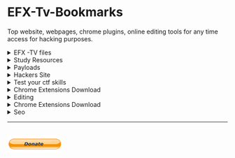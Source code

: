 # EFX-Tv-Bookmarks
Top website, webpages, chrome plugins, online editing tools for any time access for hacking purposes.
<!--Hacking -->
<details>
<summary>EFX -TV files</summary>
<br>
<ol>
<li><a href="https://t.me/Efxtv/156">Download Configure NGROK</a> </li>
<li><a href="https://chrome.google.com/webstore/detail/user-agent-switcher-for-c/djflhoibgkdhkhhcedjiklpkjnoahfmg">Chrome Agent Switcher</a></li>
<li><a href="https://chrome.google.com/webstore/detail/user-agent-switcher-and-m/bhchdcejhohfmigjafbampogmaanbfkg?hl=en">User agent switcher manager</a> </li>
<li><a href="https://chrome.google.com/webstore/detail/zenmate-free-vpn%E2%80%93best-vpn/fdcgdnkidjaadafnichfpabhfomcebme">Zenmate VPN</a> </li>
  </ol>
</details>

<!--study resources -->
<details>
<summary>Study Resources</summary>
<br>
<ol>
<li><a href="http://index-of.es">Study resources</a> </li>
<li><a href="http://s28.bitdl.ir/?C=N&O=D">Study resources2</a></li>
<li><a href="https://lira.epac.to/DOCS-TECH/Hacking/">Study resources3</a> </li>
<li><a href="https://download.itadmins.net/">Study resources4</a> </li>
<li><a href="https://drive.google.com/drive/folders/1_G6kt5leGkmzMs_hveS0oUya591gVso2">Android</a> </li>
<li><a href="https://www.geeksforgeeks.org/">geeksforgeeks</a> </li>
</ol>
</details>

<!-- payloads -->
<details>
<summary>Payloads</summary>
<br>
<ol>
<li><a href="https://github.com/swisskyrepo/PayloadsAllTheThings">PayloadsAllTheThings</a> </li>
<li><a href="https://github.com/payloadbox/rfi-lfi-payload-list">Php Payloads Special</a></li>
  <li><a href="https://stackoverflow.com/questions/65170797/accept-request-payload-in-php">Accept Request Payload in PHP</a></li>
    <li><a href="https://www.codegrepper.com/code-examples/php/send+payload+in+php+for+a+method+">Send payload in PHP</a></li>
 
</ol>
</details>



<!--hacking2 -->
<details>
<summary>Hackers Site</summary>
<br>
<ol>
<li><a href="https://app.diagrams.net/">Flow chart</a> </li>
<li><a href="https://pentestmonkey.net/cheat-sheet/shells/reverse-shell-cheat-sheet">Pentestmonkey reverse shell cheat sheet</a> </li> 
<li><a href="https://network-tools.com">Network tool</a> </li>
<li><a href="https://unblock-websites.com/">Unblock-city-Online-proxy</a> </li>
<li><a href="http://free-proxy.cz/en/">Country based online proxy</a> </li>  
<li><a href="https://hide.me/en/proxy">Online proxy1</a> </li>
<li><a href="https://kproxy.com/">Online proxy2</a> </li>
<li><a href="https://www.hidemenow.net/">Online proxy3</a> </li>
<li><a href="https://protonmail.com//">protonmail</a> </li>
<li><a href="https://www.dnsleaktest.com/">DNS Leaks/</a> </li>
<li><a href="https://whatismyipaddress.com/ip-lookup">IP Lookup</a> </li>
<li><a href="https://pastebin.com">PasteBin</a> </li>
<li><a href="https://anonfiles.com/">Anonfiles large file share</a> </li>
<li><a href="https://super-ping.com.cutestat.com/">Super ping</a> </li>
<li><a href="https://ping.eu/">Networking tool</a> </li>
<li><a href="https://sectools.org/">Collection of tools hackers use</a> </li>
<li><a href="https://free-proxy-list.net/">Free proxy list</a> </li>
<li><a href="https://www.file.io/">Peer to peer file share</a> </li>
<li><a href="https://www.ipchicken.com/#editor">Ipchicken</a> </li>
<li><a href="https://www.vpngate.net/en/">Ovpn-config-files-UDP-VPN</a> </li>
<li><a href="https://rentry.co/">Secure html to public</a> </li>
<li><a href="https://login2.me">login2.me Login any website</a> </li>
<li><a href="https://m.freeopenvpn.org/">Ovpn-config-files-UDP-VPN2</a> </li>
<li><a href="https://spys.one/free-proxy-list/GB/">Spys.one</a> </li>
<li><a href="https://subdomainfinder.c99.nl/">Subdomain Lookup c99</a> </li>
<li><a href="https://who.is/">WhoIs</a> </li>
<li><a href="https://www.passwordgeneratorsecure.com/">Stroing password</a> </li>
<li><a href="https://bellard.org/jslinux/">Online-Terminal-SSH-Sed-Awk-NC</a> </li>
<li><a href="https://copy.sh/">Boot-from-image-online-linux-system</a> </li>
<li><a href="https://www.tutorialspoint.com/unix_terminal_online.php">Bash Practice</a> </li>
<li><a href="https://linuxcontainers.org/">Terminal-for-29minutes</a> </li>
<li><a href="https://paiza.io/en/projects/new?language=bash/">Bash-Awesome-Projects-Online-Terminal</a> </li>
<li><a href="https://telegra.ph/">Telegraph-post-TextShare</a> </li>
<li><a href="https://www.ssavr.com/">Text-Share-Inside-Lan</a> </li>
<li><a href="https://www.ratatype.com/">Ratatype.com Typing Skill/</a> </li>
<li><a href="https://globfone.com/call-phone-online/">Free Calls</a> </li>
<li><a href="https://boredhumans.com/">150+Ai Based Sites</a> </li>
<li><a href="https://haveibeenpwned.com/">Data leak check</a> </li>
<li><a href="https://e.ggtimer.com/">Time</a> </li>
<li><a href="http://websdr.ewi.utwente.nl:8901/">Radio</a> </li>
</ol>
</details>


<!--CTF -->
<details>
<summary>Test your ctf skills</summary>
<br>
<ol>
<li><a href="https://academy.hackaflag.com.br">Academy Hackaflag BR </a> </li>	
<li><a href="https://tryhackme.com">Try Hack Me </a> </li>	
<li><a href="https://attackdefense.com">Attack-Defense </a> </li>	
<li><a href="https://alf.nu/alert1">alert to win </a> </li>	
<li><a href="https://ctf.komodosec.com">CTF Komodo Security </a> </li>	
<li><a href="https://cmdchallenge.com">CMD Challenge </a> </li>	
<li><a href="https://exploit.education">Explotation Education </a> </li>	
<li><a href="https://capturetheflag.withgoogle.com">Google CTF </a> </li>	
<li><a href="https://www.hackthebox.eu">HackTheBox </a> </li>	
<li><a href="https://www.hackthis.co.uk">Hackthis </a> </li>	
<li><a href="https://www.hacksplaining.com/exercises">Hacksplaining </a> </li>	
<li><a href="https://ctf.hacker101.com">Hacker101 </a> </li>	
<li><a href="https://capturetheflag.com.br">Hacker Security </a> </li>	
<li><a href="https://www.hacking-lab.com/index.html">Hacking-Lab </a> </li>	
<li><a href="https://hstrike.com">HSTRIKE </a> </li>	
<li><a href="https://immersivelabs.com">ImmersiveLabs </a> </li>	
<li><a href="https://labs.wizard-security.net">Labs Wizard Security </a> </li>	
<li><a href="https://www.newbiecontest.org">NewbieContest </a> </li>	
<li><a href="http://overthewire.org">OverTheWire </a> </li>	
<li><a href="https://practicalpentestlabs.com">Practical Pentest Labs </a> </li>	
<li><a href="https://pentesterlab.com">Pentestlab </a> </li>	
<li><a href="http://www.amanhardikar.com/mindmaps/Practice.html">Penetration Testing Practice Labs </a> </li>	
<li><a href="https://lab.pentestit.ru">PentestIT LAB </a> </li>	
<li><a href="https://picoctf.com">PicoCTF </a> </li>	
<li><a href="https://pwnable.kr/play.php">PWNABLE </a> </li>	
<li><a href="https://www.root-me.org">Root-Me </a> </li>	
<li><a href="http://ctf.rootinjail.com">Root in Jail </a> </li>	
<li><a href="https://shellterlabs.com/pt">Shellter </a> </li>	
<li><a href="https://www.holidayhackchallenge.com">SANS Challenger </a> </li>	
<li><a href="http://smashthestack.org/wargames.html">SmashTheStack </a> </li>	
<li><a href="https://tryhackme.com">Try Hack Me </a> </li>	
<li><a href="https://cryptopals.com">The Cryptopals Crypto Challenges </a> </li>	
<li><a href="https://www.vulnhub.com">Vulnhub </a> </li>	
<li><a href="https://w3challs.com">W3Challs </a> </li>	
<li><a href="http://www.wechall.net">WeChall </a> </li>	
<li><a href="https://www.zenk-security.com/epreuves.php">Zenk-Security </a> </li>	
  </ol>
</details>



<!--Youtube-channels -->
<details>
<summary>Chrome Extensions Download</summary>
<br>
<ol>
<li><a href="https://www.youtube.com/c/ippsec/videos">Hack-thebox</a> </li>
<li><a href="https://www.youtube.com/user/Hak5Darren/videos">Hack5</a> </li> 
<li><a href="https://www.youtube.com/user/hackaday/videos">HackDay</a></li>
<li><a href="https://www.youtube.com/channel/UCW6xlqxSY3gGur4PkGPEUeA/videos">Seytonic</a> </li>
<li><a href="#">DEMO</a> </li>
</ol>
</details>





<!--Editing -->
<details>
<summary>Editing</summary>
<br>
<ol>
<li><a href="https://imgur.com/">Direct image link share</a> </li>
<li><a href="https://manytools.org/hacker-tools/convert-images-to-ascii-art/">Image to ASCII text </a> </li>
<li><a href="https://www.photopea.com/">Online Photoshop</a> </li>
<li><a href="https://copypastecharacter.com/">Alt Character</a> </li>
<li><a href="https://sumo.app/paint/?lang=en">PaintOnline</a> </li>
<li><a href="https://vectr.com/">vectr ONLINE</a> </li>
<li><a href="https://vocalremover.org/">Vocal-Removal</a> </li> 
<li><a href="https://webcamtoy.com/">Cam fun</a> </li>
<li><a href="https://www.sejda.com/">Edit pdf online sejda</a> </li>
<li><a href="https://pexels.com/">download videos images pexels</a> </li>
<li><a href="https://thenounproject.com/">Icons for free thenounproject/</a> </li>
<li><a href="https://www.autodraw.com/">Draw automatically autodraw</a> </li>
<li><a href="https://screenshot.guru/">Screenshort any web page screenshot/</a> </li>
<li><a href="https://pixlr.com/x/#editor">Image Editor pixlr</a> </li>
<li><a href="https://picwish.com/">Image Bacground Remove</a> </li>
</ol>
</details>

<!--Extensions -->
<details>
<summary>Chrome Extensions Download</summary>
<br>
<ol>
<li><a href="https://mybrowseraddon.com/proxy-switcher.html?v=0.1.5&type=install">Proxy Switcher</a> </li>
  <li><a href="https://chrome.google.com/webstore/detail/smartproxy-extension/hdemabfejemmmicoabglpocdmmkjphpo">Smart Proxy</a> </li> 
<li><a href="https://chrome.google.com/webstore/detail/user-agent-switcher-for-c/djflhoibgkdhkhhcedjiklpkjnoahfmg">Chrome Agent Switcher</a></li>
<li><a href="https://chrome.google.com/webstore/detail/user-agent-switcher-and-m/bhchdcejhohfmigjafbampogmaanbfkg?hl=en">User agent switcher manager</a> </li>
<li><a href="https://chrome.google.com/webstore/detail/zenmate-free-vpn%E2%80%93best-vpn/fdcgdnkidjaadafnichfpabhfomcebme">Zenmate VPN</a> </li>
</ol>
</details>

<!--SEO -->
<details>
<summary>Seo</summary>
<br>
<ol>
<li><a href="https://seoanalyser.me">SEO analyserr</a> </li>
<li><a href="https://socialblade.com/">Social Blade</a></li>
<li><a href="https://ahrefs.com/">Backlink Checker</a> </li>
<li><a href="https://www.tunepocket.com/">Youtube Video tag Extractor</a> </li> 
<li><a href="https://www.seoreviewtools.com/">Backlink-checkier2</a> </li>
</ol>
</details>

---------------------------------------
<a href="https://paypal.me/efxtv"><img src="https://raw.githubusercontent.com/efxtv/efxtv/master/assets/donate-efx-tv.png" alt="Paypal" width="125" height="40"></a>
---------------------------------------


